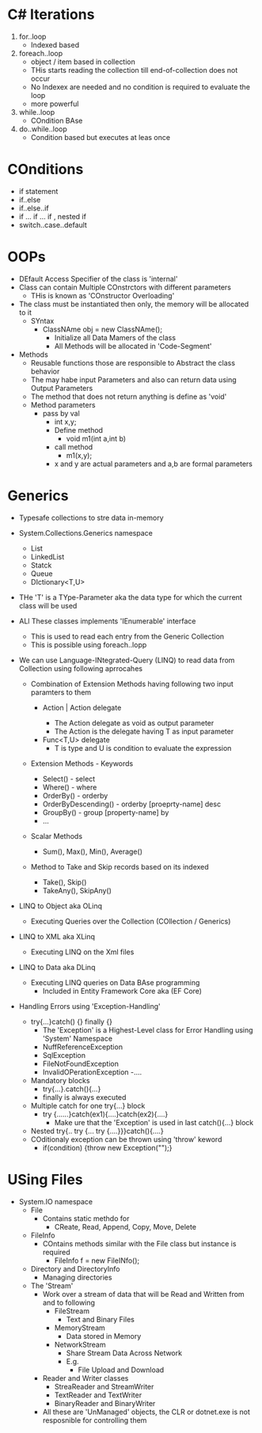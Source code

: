 # C# Iterations
1. for..loop
	- Indexed based
2. foreach..loop
	- object / item based in collection
	- THis starts reading the collection till end-of-collection does not occur
	- No Indexex are needed and no condition is required to evaluate the loop
	- more powerful
3. while..loop
	- COndition BAse
4. do..while..loop
	- Condition based but executes at leas once

# COnditions
- if statement
- if..else
- if..else..if 
- if ... if ... if , nested if
- switch..case..default

# OOPs
- DEfault Access Specifier of the class is 'internal'
- Class can contain Multiple COnstrctors with different parameters
	- THis is known as 'COnstructor Overloading'
- The class must be instantiated then only, the memory will be allocated to it
	- SYntax
		- ClassNAme obj = new ClassNAme();
			- Initialize all Data Mamers of the class
			- All Methods will be allocated in 'Code-Segment'
- Methods
	- Reusable functions those are responsible to Abstract the class behavior
	- The may habe input Parameters and also can return data using Output Parameters 
	- The method that does not return anything is define as 'void'
	- Method parameters
		- pass by val
			- int x,y;
			- Define method	
				- void m1(int a,int b)
			- call method
				- m1(x,y);
			- x and y are actual parameters and a,b are formal parameters

# Generics
- Typesafe collections to stre data in-memory
- System.Collections.Generics namespace
	- List<T>
	- LinkedList<T>
	- Statck<T>
	- Queue<T>
	- DIctionary<T,U>
- THe 'T' is a TYpe-Parameter aka the data type for which the current class will be used
- ALl These classes implements  'IEnumerable<T>' interface
	- This is used to read each entry from the Generic Collection
	- This is possible using foreach..lopp
- We can use Language-INtegrated-Query (LINQ)	to read data from Collection using following aprrocahes
	- Combination of Extension Methods having following two input paramters to them
		- Action | Action<T> delegate
			- The Action delegate as void as output parameter
			- The Action<T> is the delegate having T as input parameter 
		- Func<T,U> delegate 
			- T is type and U is condition to evaluate the expression
	- Extension Methods						- Keywords
		- Select()							- select
		- Where()							- where
		- OrderBy()							- orderby 
		- OrderByDescending()				- orderby [proeprty-name] desc
		- GroupBy()							- group [property-name] by 
		- ...

	- Scalar Methods
		- Sum(), Max(), Min(), Average()
	- Method to Take and Skip records based on its indexed
		- Take(), Skip()
		- TakeAny(), SkipAny()
- LINQ to Object aka OLinq
	- Executing Queries over the Collection (COllection / Generics)
- LINQ to XML aka XLinq
	- Executing LINQ on the Xml files
- LINQ to Data aka DLinq
	- Executing LINQ queries on Data BAse programming
		- Included in Entity Framework Core aka (EF Core)

- Handling Errors using 'Exception-Handling'
	- try{...}catch() {} finally {}
		- The 'Exception' is a Highest-Level class for Error Handling using 'System' Namespace
		- NuffReferenceException
		- SqlException
		- FileNotFoundException
		- InvalidOPerationException
		-....
	- Mandatory blocks
		- try{...}.catch(){...}
		- finally is always executed
	- Multiple catch for one try{...} block
		- try {......}catch(ex1){....}catch(ex2){....}
			- Make ure that the 'Exception' is used in last catch(){...} block
	- Nested try{.. try {... try {....}}}catch(){....}
	- COditionaly exception can be thrown using 'throw' keword
		- if(condition) {throw new Exception("");}
 	
		
# USing Files
- System.IO namespace
	- File
		- Contains static methdo for 
			- CReate, Read, Append, Copy, Move, Delete
	- FileInfo 
		- COntains methods similar with the File class but instance is required
			- FileInfo f = new FileINfo();
	- Directory and DirectoryInfo
		- Managing directories
	- The 'Stream'
		- Work over a stream of data that will be Read and Written from and to following
			- FileStream
				- Text and Binary Files
			- MemoryStream
				- Data stored in Memory
			- NetworkStream
				- Share Stream Data Across Network
				- E.g.
					- File Upload and Download
		- Reader and Writer classes
			- StreaReader and StreamWriter
			- TextReader and TextWriter
			- BinaryReader and BinaryWriter
		- All these are 'UnManaged' objects, the CLR or dotnet.exe is not resposnible for controlling them